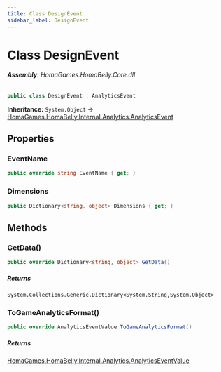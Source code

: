 ```yaml
---
title: Class DesignEvent
sidebar_label: DesignEvent
---
```

# Class DesignEvent


###### **Assembly**: HomaGames.HomaBelly.Core.dll

```csharp title="Declaration"
public class DesignEvent : AnalyticsEvent
```
**Inheritance:** `System.Object` -> [HomaGames.HomaBelly.Internal.Analytics.AnalyticsEvent](../HomaGames.HomaBelly.Internal.Analytics/AnalyticsEvent)

## Properties
### EventName


```csharp title="Declaration"
public override string EventName { get; }
```
### Dimensions


```csharp title="Declaration"
public Dictionary<string, object> Dimensions { get; }
```
## Methods
### GetData()


```csharp title="Declaration"
public override Dictionary<string, object> GetData()
```

##### Returns

`System.Collections.Generic.Dictionary<System.String,System.Object>`
### ToGameAnalyticsFormat()


```csharp title="Declaration"
public override AnalyticsEventValue ToGameAnalyticsFormat()
```

##### Returns

[HomaGames.HomaBelly.Internal.Analytics.AnalyticsEventValue](../HomaGames.HomaBelly.Internal.Analytics/AnalyticsEventValue)
